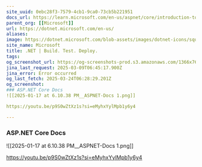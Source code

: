 ```yaml
---
site_uuid: 0ebc28f3-7579-4cb1-9ca0-73cb5b221951
docs_url: https://learn.microsoft.com/en-us/aspnet/core/introduction-to-aspnet-core?view=aspnetcore-9.0
parent_org: [[Microsoft]]
url: https://dotnet.microsoft.com/en-us/
aliases: 
image: https://dotnet.microsoft.com/blob-assets/images/dotnet-icons/square.png
site_name: Microsoft
title: .NET | Build. Test. Deploy.
tags: 
og_screenshot_url: https://og-screenshots-prod.s3.amazonaws.com/1366x768/80/false/aba51b6c10fd1449e5700fc8c022c53157247b32bce5e33217495b11d9aee78a.jpeg
jina_last_request: 2025-03-09T06:45:17.900Z
jina_error: Error occurred
og_last_fetch: 2025-03-24T06:28:29.201Z
og_screenshot: 
### ASP.NET Core Docs
![[2025-01-17 at 6.10.38 PM__ASPNET-Docs 1.png]]

https://youtu.be/p9S0wZtXz1s?si=eMyhxYylMpb1y6y4

---
```


### ASP.NET Core Docs
![[2025-01-17 at 6.10.38 PM__ASPNET-Docs 1.png]]

https://youtu.be/p9S0wZtXz1s?si=eMyhxYylMpb1y6y4
